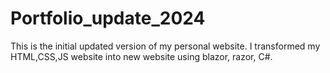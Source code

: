 # Portfolio_update_2024
This is the initial updated version of my personal website. I transformed my HTML,CSS,JS website into new website using blazor, razor,  C#.
